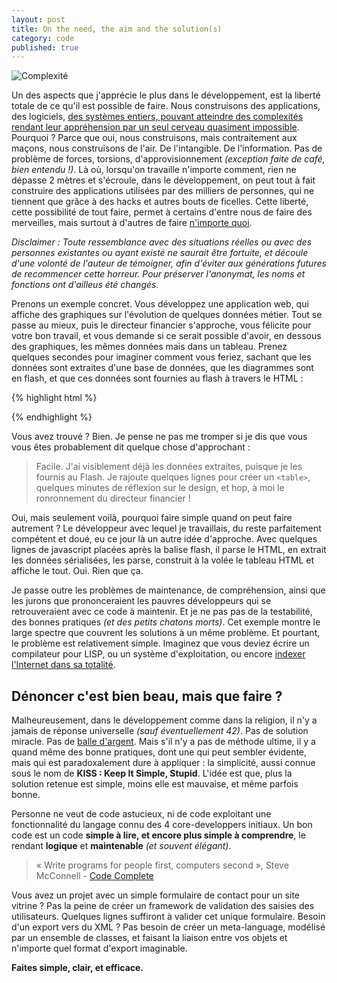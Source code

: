 ```yaml
---
layout: post
title: On the need, the aim and the solution(s)
category: code
published: true
---
```


![Complexité](/images/posts/complexity.jpg)


Un des aspects que j'apprécie le plus dans le développement, est la liberté totale
de ce qu'il est possible de faire. Nous construisons des applications, des logiciels,
[des systèmes entiers, pouvant atteindre des complexités rendant leur appréhension
par un seul cerveau quasiment impossible](http://www.google.com "Google"). Pourquoi ?
Parce que oui, nous construisons, mais contraitement aux maçons, nous construisons
de l'air. De l'intangible. De l'information. Pas de problème de forces, torsions,
d'approvisionnement _(exception faite de café, bien entendu !)_. Là où, lorsqu'on travaille
n'importe comment, rien ne dépasse 2 mètres et s'écroule, dans le développement,
on peut tout à fait construire des applications utilisées par des milliers de personnes,
qui ne tiennent que grâce à des hacks et autres bouts de ficelles. Cette liberté,
cette possibilité de tout faire, permet à certains d'entre nous de faire des merveilles,
mais surtout à d'autres de faire [n'importe quoi](http://stackoverflow.com/questions/130965/what-is-the-worst-code-youve-ever-written/143711#143711).

_Disclaimer : Toute ressemblance avec des situations réelles ou avec des
personnes existantes ou ayant existé ne saurait être fortuite, et découle d'une volonté
de l'auteur de témoigner, afin d'éviter aux générations futures de recommencer cette
horreur. Pour préserver l'anonymat, les noms et fonctions ont d'ailleus été changés._

Prenons un exemple concret. Vous développez une application web, qui affiche des
graphiques sur l'évolution de quelques données métier. Tout se passe au mieux, puis
le directeur financier s'approche, vous félicite pour votre bon travail, et vous demande
si ce serait possible d'avoir, en dessous des graphiques, les mêmes données mais
dans un tableau. Prenez quelques secondes pour imaginer comment vous feriez, sachant
que les données sont extraites d'une base de données, que les diagrammes sont en flash, et que
ces données sont fournies au flash à travers le HTML  :

{% highlight html %}<object type="application/x-shockwave-flash" data="/flash/exemple.swf">
  <param name="flashvars" value="data=SomeSerializedDataToBeDisplayed" />
</object>
{% endhighlight %}

Vous avez trouvé ? Bien. Je pense ne pas me tromper si je dis que vous vous êtes
probablement dit quelque chose d'approchant :
 > Facile. J'ai visiblement déjà les données extraites, puisque je les
 > fournis au Flash. Je rajoute quelques lignes pour créer un `<table>`, quelques
 > minutes de réflexion sur le design, et hop, à moi le ronronnement du directeur financier !

Oui, mais seulement voilà, pourquoi faire simple quand on peut faire autrement ?
Le développeur avec lequel je travaillais, du reste parfaitement compétent et doué,
eu ce jour là un autre idée d'approche. Avec quelques lignes de javascript placées
après la balise flash, il parse le HTML, en extrait les données sérialisées, les parse,
construit à la volée le tableau HTML et affiche le tout. Oui. Rien que ça. 

Je passe outre les problèmes de maintenance, de compréhension, ainsi que les jurons
que prononceraient les pauvres développeurs qui se retrouveraient avec ce code à
maintenir. Et je ne pas pas de la testabilité, des bonnes pratiques _(et des petits chatons morts)_.
Cet exemple montre le large spectre que couvrent les solutions à un même problème. Et
pourtant, le problème est relativement simple. Imaginez que vous deviez écrire un compilateur
pour LISP, ou un système d'exploitation, ou encore [indexer l'Internet dans sa totalité](http://www.google.com).

## Dénoncer c'est bien beau, mais que faire ?

Malheureusement, dans le développement comme dans la religion, il n'y a jamais de réponse
universelle _(sauf éventuellement 42)_. Pas de solution miracle. Pas de
[balle d'argent](http://fr.wikipedia.org/wiki/Pas_de_balle_en_argent). Mais s'il
n'y a pas de méthode ultime, il y a quand même des bonne pratiques, dont une
qui peut sembler évidente, mais qui est paradoxalement dure à appliquer : la
simplicité, aussi connue sous le nom de **KISS : Keep It Simple, Stupid**. L'idée
est que, plus la solution retenue est simple, moins elle est mauvaise, et même parfois bonne.

Personne ne veut de code astucieux, ni de code exploitant une fonctionnalité du
langage connu des 4 core-developpers initiaux. Un bon code est un code **simple à
lire, et encore plus simple à comprendre**, le rendant **logique** et **maintenable** _(et
souvent élégant)_.

> « Write programs for people first, computers second », Steve McConnell - [Code Complete](http://www.cc2e.com/)

Vous avez un projet avec un simple formulaire de contact pour un site vitrine ?
Pas la peine de créer un framework de validation des saisies des utilisateurs. Quelques
lignes suffiront à valider cet unique formulaire. Besoin d'un export vers du XML ?
Pas besoin de créer un meta-language, modélisé par un ensemble de classes, et
faisant la liaison entre vos objets et n'importe quel format d'export imaginable.

**Faites simple, clair, et efficace.**
